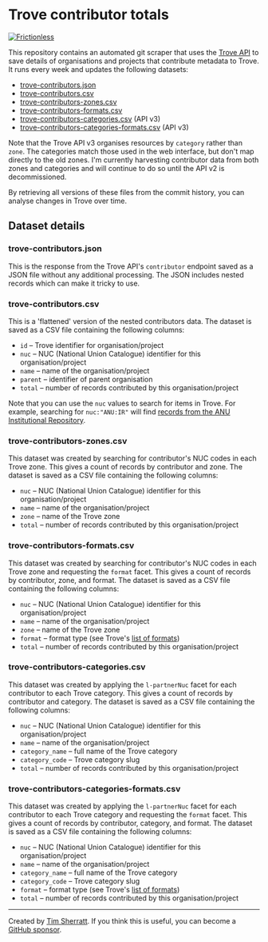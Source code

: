 # Trove contributor totals

[![Frictionless](https://github.com/wragge/trove-contributor-totals/actions/workflows/frictionless.yaml/badge.svg)](https://repository.frictionlessdata.io/report?user=wragge&repo=trove-contributor-totals&flow=frictionless)

This repository contains an automated git scraper that uses the [Trove API](https://troveconsole.herokuapp.com/) to save details of organisations and projects that contribute metadata to Trove. It runs every week and updates the following datasets:

* [trove-contributors.json](data/trove-contributors.json)
* [trove-contributors.csv](data/trove-contributors.csv)
* [trove-contributors-zones.csv](data/trove-contributors-zones.csv)
* [trove-contributors-formats.csv](data/trove-contributors-formats.csv)
* [trove-contributors-categories.csv](data/trove-contributors-categories.csv) (API v3)
* [trove-contributors-categories-formats.csv](data/trove-contributors-categories-formats.csv) (API v3)

Note that the Trove API v3 organises resources by `category` rather than `zone`. The categories match those used in the web interface, but don't map directly to the old zones. I'm currently harvesting contributor data from both zones and categories and will continue to do so until the API v2 is decommissioned.

By retrieving all versions of these files from the commit history, you can analyse changes in Trove over time.

## Dataset details

### trove-contributors.json

This is the response from the Trove API's `contributor` endpoint saved as a JSON file without any additional processing. The JSON includes nested records which can make it tricky to use.

### trove-contributors.csv

This is a 'flattened' version of the nested contributors data. The dataset is saved as a CSV file containing the following columns:

* `id` – Trove identifier for organisation/project
* `nuc` – NUC (National Union Catalogue) identifier for this organisation/project
* `name` – name of the organisation/project
* `parent` – identifier of parent organisation
* `total` – number of records contributed by this organisation/project

Note that you can use the `nuc` values to search for items in Trove. For example, searching for `nuc:"ANU:IR"` will find [records from the ANU Institutional Repository](https://trove.nla.gov.au/search?keyword=nuc%3A%22ANU%3AIR%22).

### trove-contributors-zones.csv

This dataset was created by searching for contributor's NUC codes in each Trove zone. This gives a count of records by contributor and zone. The dataset is saved as a CSV file containing the following columns:

* `nuc` – NUC (National Union Catalogue) identifier for this organisation/project
* `name` – name of the organisation/project
* `zone` – name of the Trove zone
* `total` – number of records contributed by this organisation/project

### trove-contributors-formats.csv

This dataset was created by searching for contributor's NUC codes in each Trove zone and requesting the `format` facet. This gives a count of records by contributor, zone, and format. The dataset is saved as a CSV file containing the following columns:

* `nuc` – NUC (National Union Catalogue) identifier for this organisation/project
* `name` – name of the organisation/project
* `zone` – name of the Trove zone
* `format` – format type (see Trove's [list of formats](https://trove.nla.gov.au/about/create-something/using-api/api-technical-guide#formats))
* `total` – number of records contributed by this organisation/project

### trove-contributors-categories.csv

This dataset was created by applying the `l-partnerNuc` facet for each contributor to each Trove category. This gives a count of records by contributor and category. The dataset is saved as a CSV file containing the following columns:

* `nuc` – NUC (National Union Catalogue) identifier for this organisation/project
* `name` – name of the organisation/project
* `category_name` – full name of the Trove category
* `category_code` – Trove category slug
* `total` – number of records contributed by this organisation/project

### trove-contributors-categories-formats.csv

This dataset was created by applying the `l-partnerNuc` facet for each contributor to each Trove category and requesting the `format` facet. This gives a count of records by contributor, category, and format. The dataset is saved as a CSV file containing the following columns:

* `nuc` – NUC (National Union Catalogue) identifier for this organisation/project
* `name` – name of the organisation/project
* `category_name` – full name of the Trove category
* `category_code` – Trove category slug
* `format` – format type (see Trove's [list of formats](https://trove.nla.gov.au/about/create-something/using-api/api-technical-guide#formats))
* `total` – number of records contributed by this organisation/project

---

Created by [Tim Sherratt](https://timsherratt.org). If you think this is useful, you can become a [GitHub sponsor](https://github.com/sponsors/wragge).

